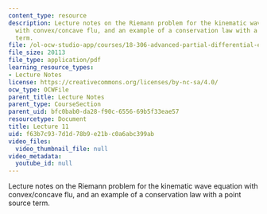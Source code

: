 ```yaml
---
content_type: resource
description: Lecture notes on the Riemann problem for the kinematic wave equation
  with convex/concave flu, and an example of a conservation law with a point source
  term.
file: /ol-ocw-studio-app/courses/18-306-advanced-partial-differential-equations-with-applications-fall-2009/f63b7c937d1d78b9e21bc0a6abc399ab_MIT18_306f09_lec11.pdf
file_size: 20113
file_type: application/pdf
learning_resource_types:
- Lecture Notes
license: https://creativecommons.org/licenses/by-nc-sa/4.0/
ocw_type: OCWFile
parent_title: Lecture Notes
parent_type: CourseSection
parent_uid: bfc0bab0-da28-f90c-6556-69b5f33eae57
resourcetype: Document
title: Lecture 11
uid: f63b7c93-7d1d-78b9-e21b-c0a6abc399ab
video_files:
  video_thumbnail_file: null
video_metadata:
  youtube_id: null
---
```

Lecture notes on the Riemann problem for the kinematic wave equation with convex/concave flu, and an example of a conservation law with a point source term.